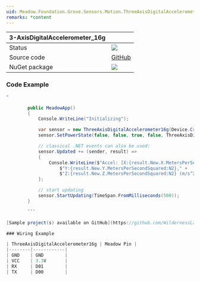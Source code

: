 ```yaml
---
uid: Meadow.Foundation.Grove.Sensors.Motion.ThreeAxisDigitalAccelerometer16g
remarks: *content
---
```


| 3-AxisDigitalAccelerometer_16g | |
|--------|--------|
| Status | <img src="https://img.shields.io/badge/Working-brightgreen"/> |
| Source code | [GitHub](https://github.com/WildernessLabs/Meadow.Foundation.Grove/tree/main/Source/3-AxisDigitalAccelerometer_16g) |
| NuGet package | <a href="https://www.nuget.org/packages/Meadow.Foundation.Grove.Sensors.Motion.3-AxisDigitalAccelerometer_16g/" target="_blank"><img src="https://img.shields.io/nuget/v/Meadow.Foundation.Grove.Sensors.Motion.3-AxisDigitalAccelerometer_16g.svg?label=Meadow.Foundation.Grove.Sensors.Motion.3-AxisDigitalAccelerometer_16g" /></a> |

### Code Example

```csharp
"

        public MeadowApp()
        {
            Console.WriteLine("Initializing");

            var sensor = new ThreeAxisDigitalAccelerometer16g(Device.CreateI2cBus());
            sensor.SetPowerState(false, false, true, false, ThreeAxisDigitalAccelerometer16g.Frequencies.TwoHz);

            // classical .NET events can also be used:
            sensor.Updated += (sender, result) =>
            {
                Console.WriteLine($"Accel: [X:{result.New.X.MetersPerSecondSquared:N2}," +
                    $"Y:{result.New.Y.MetersPerSecondSquared:N2}," +
                    $"Z:{result.New.Z.MetersPerSecondSquared:N2} (m/s^2)]");
            };

            // start updating
            sensor.StartUpdating(TimeSpan.FromMilliseconds(500));
        }

        ```

[Sample project(s) available on GitHub](https://github.com/WildernessLabs/Meadow.Foundation.Grove/tree/main/Source/3-AxisDigitalAccelerometer_16g)

### Wiring Example

| ThreeAxisDigitalAccelerometer16g | Meadow Pin |
|--------|------------|
| GND    | GND        |
| VCC    | 3.3V       |
| RX     | D01        |
| TX     | D00        |
